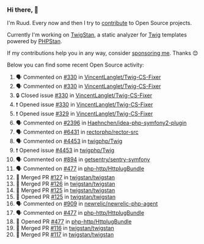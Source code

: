 ### Hi there, 👋

I'm Ruud. Every now and then I try to [contribute](https://github.com/pulls?q=+is%3Apr+author%3Aruudk+archived%3Afalse+is%3Apublic+) to Open Source projects.

Currently I'm working on [TwigStan](https://github.com/twigstan), a static analyzer for [Twig](https://twig.symfony.com/) templates powered by [PHPStan](https://phpstan.org/).

If my contributions help you in any way, consider [sponsoring me](https://github.com/sponsors/ruudk). Thanks 😊

Below you can find some recent Open Source activity:

<!--START_SECTION:activity-->
1. 🗣 Commented on [#330](https://github.com/VincentLanglet/Twig-CS-Fixer/issues/330#issuecomment-2487876315) in [VincentLanglet/Twig-CS-Fixer](https://github.com/VincentLanglet/Twig-CS-Fixer)
2. 🗣 Commented on [#330](https://github.com/VincentLanglet/Twig-CS-Fixer/issues/330#issuecomment-2487875386) in [VincentLanglet/Twig-CS-Fixer](https://github.com/VincentLanglet/Twig-CS-Fixer)
3. 🔒 Closed issue [#330](https://github.com/VincentLanglet/Twig-CS-Fixer/issues/330) in [VincentLanglet/Twig-CS-Fixer](https://github.com/VincentLanglet/Twig-CS-Fixer)
4. ❗ Opened issue [#330](https://github.com/VincentLanglet/Twig-CS-Fixer/issues/330) in [VincentLanglet/Twig-CS-Fixer](https://github.com/VincentLanglet/Twig-CS-Fixer)
5. ❗ Opened issue [#329](https://github.com/VincentLanglet/Twig-CS-Fixer/issues/329) in [VincentLanglet/Twig-CS-Fixer](https://github.com/VincentLanglet/Twig-CS-Fixer)
6. 🗣 Commented on [#2396](https://github.com/Haehnchen/idea-php-symfony2-plugin/issues/2396#issuecomment-2487826512) in [Haehnchen/idea-php-symfony2-plugin](https://github.com/Haehnchen/idea-php-symfony2-plugin)
7. 🗣 Commented on [#6431](https://github.com/rectorphp/rector-src/pull/6431#issuecomment-2487486821) in [rectorphp/rector-src](https://github.com/rectorphp/rector-src)
8. 🗣 Commented on [#4453](https://github.com/twigphp/Twig/issues/4453#issuecomment-2485915103) in [twigphp/Twig](https://github.com/twigphp/Twig)
9. ❗ Opened issue [#4453](https://github.com/twigphp/Twig/issues/4453) in [twigphp/Twig](https://github.com/twigphp/Twig)
10. 🗣 Commented on [#894](https://github.com/getsentry/sentry-symfony/pull/894#issuecomment-2485335343) in [getsentry/sentry-symfony](https://github.com/getsentry/sentry-symfony)
11. 🗣 Commented on [#477](https://github.com/php-http/HttplugBundle/pull/477#issuecomment-2485010210) in [php-http/HttplugBundle](https://github.com/php-http/HttplugBundle)
12. 🎉 Merged PR [#127](https://github.com/twigstan/twigstan/pull/127) in [twigstan/twigstan](https://github.com/twigstan/twigstan)
13. 🎉 Merged PR [#126](https://github.com/twigstan/twigstan/pull/126) in [twigstan/twigstan](https://github.com/twigstan/twigstan)
14. 🎉 Merged PR [#125](https://github.com/twigstan/twigstan/pull/125) in [twigstan/twigstan](https://github.com/twigstan/twigstan)
15. 💪 Opened PR [#125](https://github.com/twigstan/twigstan/pull/125) in [twigstan/twigstan](https://github.com/twigstan/twigstan)
16. 🗣 Commented on [#909](https://github.com/newrelic/newrelic-php-agent/issues/909#issuecomment-2483488676) in [newrelic/newrelic-php-agent](https://github.com/newrelic/newrelic-php-agent)
17. 🗣 Commented on [#477](https://github.com/php-http/HttplugBundle/pull/477#issuecomment-2483314384) in [php-http/HttplugBundle](https://github.com/php-http/HttplugBundle)
18. 💪 Opened PR [#477](https://github.com/php-http/HttplugBundle/pull/477) in [php-http/HttplugBundle](https://github.com/php-http/HttplugBundle)
19. 🎉 Merged PR [#116](https://github.com/twigstan/twigstan/pull/116) in [twigstan/twigstan](https://github.com/twigstan/twigstan)
20. 🎉 Merged PR [#117](https://github.com/twigstan/twigstan/pull/117) in [twigstan/twigstan](https://github.com/twigstan/twigstan)
<!--END_SECTION:activity-->
